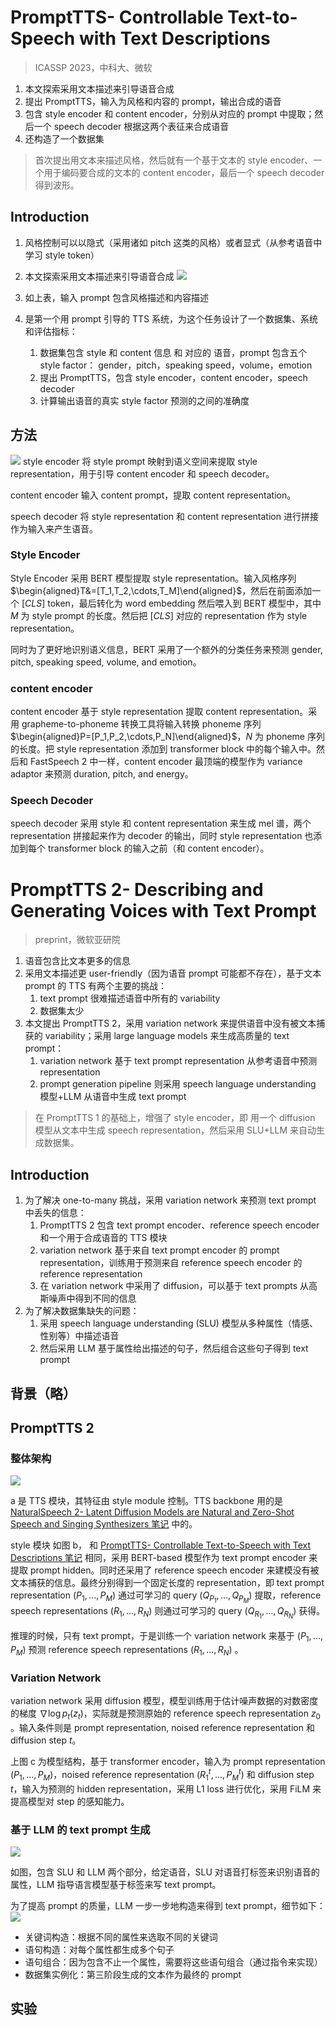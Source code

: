 # PromptTTS- Controllable Text-to-Speech with Text Descriptions
> ICASSP 2023，中科大、微软

1. 本文探索采用文本描述来引导语音合成
2. 提出 PromptTTS，输入为风格和内容的 prompt，输出合成的语音
3. 包含 style encoder 和 content encoder，分别从对应的 prompt 中提取；然后一个 speech decoder 根据这两个表征来合成语音
4. 还构造了一个数据集

> 首次提出用文本来描述风格，然后就有一个基于文本的 style encoder、一个用于编码要合成的文本的 content encoder，最后一个 speech decoder 得到波形。

## Introduction

1. 风格控制可以以隐式（采用诸如 pitch 这类的风格）或者显式（从参考语音中学习 style token）
2. 本文探索采用文本描述来引导语音合成
![](image/Pasted%20image%2020231024203706.png)

3. 如上表，输入 prompt 包含风格描述和内容描述
4. 是第一个用 prompt 引导的 TTS 系统，为这个任务设计了一个数据集、系统和评估指标：
	1. 数据集包含 style 和 content 信息 和 对应的 语音，prompt 包含五个 style factor： gender，pitch，speaking speed，volume，emotion
	2. 提出 PromptTTS，包含 style encoder，content encoder，speech decoder
	3. 计算输出语音的真实 style factor 预测的之间的准确度

## 方法

![](image/Pasted%20image%2020231024204455.png)
style encoder 将 style prompt 映射到语义空间来提取 style representation，用于引导 content encoder 和 speech decoder。

content encoder 输入 content prompt，提取 content representation。

speech decoder 将  style representation 和 content representation 进行拼接作为输入来产生语音。

### Style Encoder

Style Encoder 采用 BERT 模型提取 style representation。输入风格序列 $\begin{aligned}T&=[T_1,T_2,\cdots,T_M]\end{aligned}$，然后在前面添加一个 $\left[CLS\right]$ token，最后转化为 word embedding 然后喂入到 BERT 模型中，其中 $M$ 为  style prompt 的长度。然后把 $\left[CLS\right]$ 对应的 representation 作为 style representation。

同时为了更好地识别语义信息，BERT 采用了一个额外的分类任务来预测  gender, pitch, speaking speed, volume, and emotion。

### content encoder

content encoder 基于 style representation 提取 content representation。采用 grapheme-to-phoneme 转换工具将输入转换 phoneme 序列 $\begin{aligned}P=[P_1,P_2,\cdots,P_N]\end{aligned}$，$N$ 为 phoneme 序列的长度。把 style representation 添加到  transformer block 中的每个输入中。然后和 FastSpeech 2 中一样，content encoder 最顶端的模型作为 variance adaptor 来预测 duration, pitch, and energy。

### Speech Decoder

speech decoder 采用 style 和 content representation 来生成 mel 谱，两个 representation 拼接起来作为 decoder 的输出，同时 style representation 也添加到每个 transformer block 的输入之前（和 content encoder）。

# PromptTTS 2- Describing and Generating Voices with Text Prompt
> preprint，微软亚研院

1. 语音包含比文本更多的信息
2. 采用文本描述更 user-friendly（因为语音 prompt 可能都不存在），基于文本 prompt 的 TTS 有两个主要的挑战：
	1. text prompt 很难描述语音中所有的 variability
	2. 数据集太少
3. 本文提出 PromptTTS 2，采用 variation network 来提供语音中没有被文本捕获的 variability；采用 large language models 来生成高质量的 text prompt：
	1. variation network 基于 text prompt representation 从参考语音中预测 representation
	2. prompt generation pipeline 则采用 speech language understanding 模型+LLM 从语音中生成 text prompt

> 在 PromptTTS 1 的基础上，增强了 style encoder，即 用一个 diffusion 模型从文本中生成 speech representation，然后采用 SLU+LLM 来自动生成数据集。

## Introduction

1. 为了解决 one-to-many 挑战，采用 variation network 来预测 text prompt 中丢失的信息：
	1. PromptTTS 2 包含 text prompt encoder、reference speech encoder 和一个用于合成语音的 TTS 模块
	2. variation network 基于来自 text prompt encoder 的 prompt representation，训练用于预测来自 reference speech encoder 的 reference representation
	3. 在 variation network 中采用了 diffusion，可以基于 text prompts  从高斯噪声中得到不同的信息
2. 为了解决数据集缺失的问题：
	1. 采用 speech language understanding (SLU)  模型从多种属性（情感、性别等）中描述语音
	2. 然后采用 LLM 基于属性给出描述的句子，然后组合这些句子得到 text prompt

## 背景（略）

## PromptTTS 2

### 整体架构

![](image/Pasted%20image%2020231025103800.png)

a 是 TTS 模块，其特征由 style module 控制。TTS backbone 用的是 [NaturalSpeech 2- Latent Diffusion Models are Natural and Zero-Shot Speech and Singing Synthesizers 笔记](NaturalSpeech%202-%20Latent%20Diffusion%20Models%20are%20Natural%20and%20Zero-Shot%20Speech%20and%20Singing%20Synthesizers%20笔记.md) 中的。

style 模块 如图 b， 和 [PromptTTS- Controllable Text-to-Speech with Text Descriptions 笔记](PromptTTS-%20Controllable%20Text-to-Speech%20with%20Text%20Descriptions%20笔记.md) 相同，采用 BERT-based 模型作为 text prompt encoder 来提取 prompt hidden。同时还采用了 reference speech encoder 来建模没有被文本捕获的信息。最终分别得到一个固定长度的 representation，即 text prompt representation $(P_1,...,P_M)$ 通过可学习的 query $(Q_{P_1},...,Q_{P_M})$ 提取，reference speech representations $(R_1,...,R_N)$ 则通过可学习的 query $(Q_{R_1},...,Q_{R_N})$ 获得。

推理的时候，只有 text prompt，于是训练一个 variation network 来基于 $(P_1,...,P_M)$ 预测 reference speech representations $(R_1,...,R_N)$ 。

### Variation Network

variation network 采用 diffusion 模型，模型训练用于估计噪声数据的对数密度的梯度 $\nabla\log p_t(z_t)$，实际就是预测原始的 reference speech representation $z_0$
。输入条件则是 prompt representation, noised reference representation 和 diffusion step $t$。

上图 c 为模型结构，基于 transformer  encoder，输入为 prompt representation $(P_1,...,P_M)$，noised reference representation $(R_1^t,...,P_M^t)$ 和 diffusion step $t$，输入为预测的 hidden representation，采用 L1 loss 进行优化，采用  FiLM 来提高模型对 step 的感知能力。

### 基于 LLM 的 text prompt 生成

![](image/Pasted%20image%2020231025203948.png)

如图，包含 SLU 和 LLM 两个部分，给定语音，SLU 对语音打标签来识别语音的属性，LLM 指导语言模型基于标签来写 text prompt。

为了提高 prompt 的质量，LLM 一步一步地构造来得到 text prompt，细节如下：
![](image/Pasted%20image%2020231025204246.png)
+ 关键词构造：根据不同的属性来选取不同的关键词
+ 语句构造：对每个属性都生成多个句子
+ 语句组合：因为包含不止一个属性，需要将这些语句组合（通过指令来实现）
+ 数据集实例化：第三阶段生成的文本作为最终的 prompt

## 实验